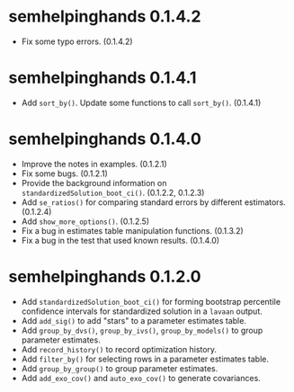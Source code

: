 # semhelpinghands 0.1.4.2

- Fix some typo errors. (0.1.4.2)

# semhelpinghands 0.1.4.1

- Add `sort_by()`. Update some functions to call `sort_by()`. (0.1.4.1)

# semhelpinghands 0.1.4.0

- Improve the notes in examples. (0.1.2.1)
- Fix some bugs. (0.1.2.1)
- Provide the background information on
  `standardizedSolution_boot_ci()`. (0.1.2.2, 0.1.2.3)
- Add `se_ratios()` for comparing standard errors by
  different estimators. (0.1.2.4)
- Add `show_more_options()`. (0.1.2.5)
- Fix a bug in estimates table manipulation functions. (0.1.3.2)
- Fix a bug in the test that used known results. (0.1.4.0)

# semhelpinghands 0.1.2.0

- Add `standardizedSolution_boot_ci()` for forming bootstrap percentile
  confidence intervals for standardized solution in a `lavaan` output.
- Add `add_sig()` to add "stars" to a parameter estimates table.
- Add `group_by_dvs()`, `group_by_ivs()`, `group_by_models()` to
  group parameter estimates.
- Add `record_history()` to record optimization history.
- Add `filter_by()` for selecting rows in a parameter estimates table.
- Add `group_by_group()` to group parameter estimates.
- Add `add_exo_cov()` and `auto_exo_cov()` to generate covariances.